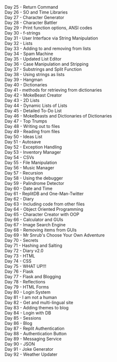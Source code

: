 Day 25 - Return Command<br>
Day 26 - SO and Time Libraries<br>
Day 27 - Character Generator<br>
Day 28 - Character Battler<br>
Day 29 - Print function options, ANSI codes<br>
Day 30 - f-strings<br>
Day 31 - User Interface via String Manipulation<br>
Day 32 - Lists<br>
Day 33 - Adding to and removing from lists<br>
Day 34 - Spam Machine<br>
Day 35 - Updated List Editor<br>
Day 36 - Case Manipulation and Stripping<br>
Day 37 - Substrings and Split Function<br>
Day 38 - Using strings as lists<br>
Day 39 - Hangman<br>
Day 40 - Dictionaries<br>
Day 41 - methods for retrieving from dictionaries<br>
Day 42 - MokeBeast Creator<br>
Day 43 - 2D Lists<br>
Day 44 - Dynamic Lists of Lists<br>
Day 45 - Detailed To-Do List<br>
Day 46 - MokeBeasts and Dictionaries of Dictionaries<br>
Day 47 - Top Trumps<br>
Day 48 - Writing out to files<br>
Day 49 - Reading from files<br>
Day 50 - Ideas List<br>
Day 51 - Autosave<br>
Day 52 - Exception Handling<br>
Day 53 - Inventory Manager<br>
Day 54 - CSVs<br>
Day 55 - File Manipulation<br>
Day 56 - Music Manager<br>
Day 57 - Recursion<br>
Day 58 - Using the debugger<br>
Day 59 - Palindrome Detector<br>
Day 60 - Date and Time<br>
Day 61 - ReplitDB and One-Man-Twitter<br>
Day 62 - Diary<br>
Day 63 - Including code from other files<br>
Day 64 - Object Oriented Programming<br>
Day 65 - Character Creator with OOP<br>
Day 66 - Calculator and GUIs<br>
Day 67 - Image Search Engine<br>
Day 68 - Removing items from GUIs<br>
Day 69 - Mr Snrub's Choose Your Own Adventure<br>
Day 70 - Secrets <br>
Day 71 - Hashing and Salting<br>
Day 72 - Diary v2.0<br>
Day 73 - HTML<br>
Day 74 - CSS<br>
Day 75 - WHAT UP!!!<br>
Day 76 - Flask<br>
Day 77 - Flask and Blogging<br>
Day 78 - Reflections<br>
Day 79 - HTML Forms<br>
Day 80 - Login System<br>
Day 81 - I am not a human<br>
Day 82 - Get and multi-lingual site<br>
Day 83 - Adding themes to blog<br>
Day 84 - Login with DB<br>
Day 85 - Sessions<br>
Day 86 - Blog<br>
Day 87 - Replit Authentication<br>
Day 88 - Authentication Button<br>
Day 89 - Messaging Service<br>
Day 90 - JSON<br>
Day 91 - Joke Generator<br>
Day 92 - Weather Updater<br>
